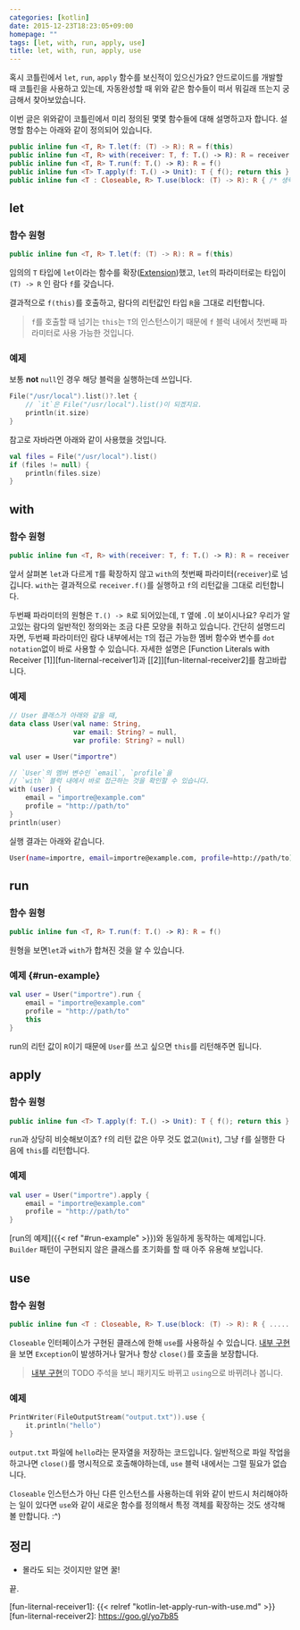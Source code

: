```yaml
---
categories: [kotlin]
date: 2015-12-23T18:23:05+09:00
homepage: ""
tags: [let, with, run, apply, use]
title: let, with, run, apply, use
---
```


혹시 코틀린에서 `let`, `run`, `apply` 함수를 보신적이 있으신가요?
안드로이드를 개발할 때 코틀린을 사용하고 있는데, 자동완성할 때 위와 같은 함수들이 떠서 뭐길래 뜨는지 궁금해서 찾아보았습니다.

이번 글은 위와같이 코틀린에서 미리 정의된 몇몇 함수들에 대해 설명하고자 합니다.
설명할 함수는 아래와 같이 정의되어 있습니다.

```kotlin
public inline fun <T, R> T.let(f: (T) -> R): R = f(this)
public inline fun <T, R> with(receiver: T, f: T.() -> R): R = receiver.f()
public inline fun <T, R> T.run(f: T.() -> R): R = f()
public inline fun <T> T.apply(f: T.() -> Unit): T { f(); return this }
public inline fun <T : Closeable, R> T.use(block: (T) -> R): R { /* 생략 */ }
```


## let

### 함수 원형
```kotlin
public inline fun <T, R> T.let(f: (T) -> R): R = f(this)
```

임의의 `T` 타입에 `let`이라는 함수를 확장([Extension][extensions])했고,
`let`의 파라미터로는 타입이 `(T) -> R` 인 람다 `f`를 갖습니다.

결과적으로 `f(this)`를 호출하고, 람다의 리턴값인 타입 `R`을 그대로 리턴합니다.

> `f`를 호출할 때 넘기는 `this`는 `T`의 인스턴스이기 때문에
> `f` 블럭 내에서 첫번째 파라미터로 사용 가능한 것입니다.

### 예제
보통 **not** `null`인 경우 해당 블럭을 실행하는데 쓰입니다.

```kotlin
File("/usr/local").list()?.let {
    // `it`은 File("/usr/local").list()이 되겠지요.
    println(it.size)
}
```

참고로 자바라면 아래와 같이 사용했을 것입니다.

```kotlin
val files = File("/usr/local").list()
if (files != null) {
    println(files.size)
}
```


## with

### 함수 원형
```kotlin
public inline fun <T, R> with(receiver: T, f: T.() -> R): R = receiver.f()
```

앞서 살펴본 `let`과 다르게 `T`를 확장하지 않고 `with`의 첫번째 파라미터(`receiver`)로 넘깁니다.
`with`는 결과적으로 `receiver.f()`를 실행하고 `f`의 리턴값을 그대로 리턴합니다.

두번째 파라미터의 원형은 `T.() -> R`로 되어있는데, `T` 옆에 `.`이 보이시나요?
우리가 알고있는 람다의 일반적인 정의와는 조금 다른 모양을 취하고 있습니다.
간단히 설명드리자면, 두번째 파라미터인 람다 내부에서는 `T`의 접근 가능한 멤버 함수와 변수를 `dot notation`없이 바로 사용할 수 있습니다.
자세한 설명은 [Function Literals with Receiver [1]][fun-liternal-receiver1]과 [[2]][fun-liternal-receiver2]를 참고바랍니다.


### 예제
```kotlin
// User 클래스가 아래와 같을 때,
data class User(val name: String,
                var email: String? = null,
                var profile: String? = null)

val user = User("importre")

// `User`의 멤버 변수인 `email`, `profile`을
// `with` 블럭 내에서 바로 접근하는 것을 확인할 수 있습니다.
with (user) {
    email = "importre@example.com"
    profile = "http://path/to"
}
println(user)
```

실행 결과는 아래와 같습니다.

```sh
User(name=importre, email=importre@example.com, profile=http://path/to)
```


## run

### 함수 원형
```kotlin
public inline fun <T, R> T.run(f: T.() -> R): R = f()
```

원형을 보면`let`과 `with`가 합쳐진 것을 알 수 있습니다.

### 예제 {#run-example}
```kotlin
val user = User("importre").run {
    email = "importre@example.com"
    profile = "http://path/to"
    this
}
```

run의 리턴 값이 `R`이기 때문에 `User`를 쓰고 싶으면 `this`를 리턴해주면 됩니다.


## apply

### 함수 원형
```kotlin
public inline fun <T> T.apply(f: T.() -> Unit): T { f(); return this }
```

`run`과 상당히 비슷해보이죠? `f`의 리턴 값은 아무 것도 없고(`Unit`),
그냥 `f`를 실행한 다음에 `this`를 리턴합니다.

### 예제
```kotlin
val user = User("importre").apply {
    email = "importre@example.com"
    profile = "http://path/to"
}
```

[run의 예제]({{< ref "#run-example" >}})와 동일하게 동작하는 예제입니다.
`Builder` 패턴이 구현되지 않은 클래스를 초기화를 할 때 아주 유용해 보입니다.


## use

### 함수 원형
```kotlin
public inline fun <T : Closeable, R> T.use(block: (T) -> R): R { ...... }
```

`Closeable` 인터페이스가 구현된 클래스에 한해 `use`를 사용하실 수 있습니다.
[내부 구현][use-code]을 보면 `Exception`이 발생하거나 말거나 항상 `close()`를 호출을 보장합니다.

> [내부 구현][use-code]의 TODO 주석을 보니 패키지도 바뀌고 `using`으로 바뀌려나 봅니다.

### 예제
```kotlin
PrintWriter(FileOutputStream("output.txt")).use {
    it.println("hello")
}
```

`output.txt` 파일에 `hello`라는 문자열을 저장하는 코드입니다.
일반적으로 파일 작업을 하고나면 `close()`를 명시적으로 호출해야하는데,
`use` 블럭 내에서는 그럴 필요가 없습니다.

`Closeable` 인스턴스가 아닌 다른 인스턴스를 사용하는데 위와 같이 반드시 처리해야하는 일이 있다면 `use`와 같이 새로운 함수를 정의해서 특정 객체를 확장하는 것도 생각해볼 만합니다. :^)


## 정리

- 몰라도 되는 것이지만 알면 꿀!

끝.





[extensions]: https://goo.gl/EN6bTs
[use-code]: https://goo.gl/nHreuO
[fun-liternal-receiver1]: {{< relref "kotlin-let-apply-run-with-use.md" >}}
[fun-liternal-receiver2]: https://goo.gl/yo7b85
